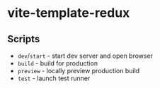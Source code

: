 # vite-template-redux

## Scripts

- `dev`/`start` - start dev server and open browser
- `build` - build for production
- `preview` - locally preview production build
- `test` - launch test runner
